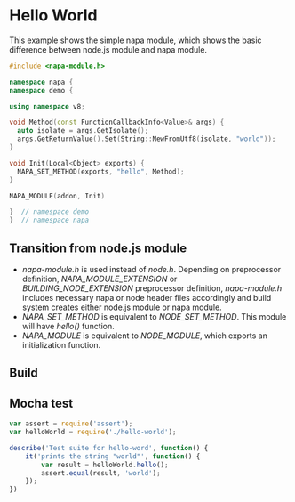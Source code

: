 # Hello World

This example shows the simple napa module, which shows the basic difference between node.js module and napa module.

```cpp
#include <napa-module.h>

namespace napa {
namespace demo {

using namespace v8;

void Method(const FunctionCallbackInfo<Value>& args) {
  auto isolate = args.GetIsolate();
  args.GetReturnValue().Set(String::NewFromUtf8(isolate, "world"));
}

void Init(Local<Object> exports) {
  NAPA_SET_METHOD(exports, "hello", Method);
}

NAPA_MODULE(addon, Init)

}  // namespace demo
}  // namespace napa
```

## Transition from node.js module
* *napa-module.h* is used instead of *node.h*. Depending on preprocessor definition, *NAPA_MODULE_EXTENSION* or
 *BUILDING_NODE_EXTENSION* preprocessor definition, *napa-module.h* includes necessary napa or node header files
  accordingly and build system creates either node.js module or napa module.
* *NAPA_SET_METHOD* is equivalent to *NODE_SET_METHOD*. This module will have *hello()* function.
* *NAPA_MODULE* is equivalent to *NODE_MODULE*, which exports an initialization function.

## Build

## Mocha test
```js
var assert = require('assert');
var helloWorld = require('./hello-world');

describe('Test suite for hello-word', function() {
    it('prints the string "world"', function() {
        var result = helloWorld.hello();
        assert.equal(result, 'world');
    });
})
```